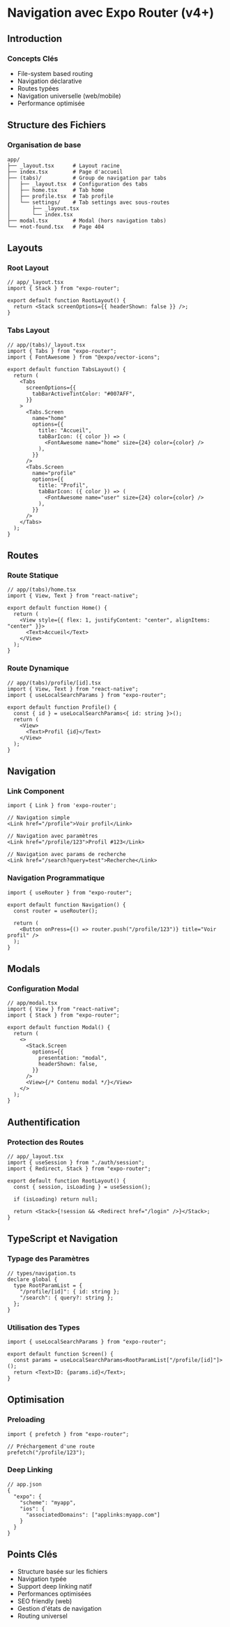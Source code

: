 # Navigation avec Expo Router (v4+)

## Introduction

### Concepts Clés

- File-system based routing
- Navigation déclarative
- Routes typées
- Navigation universelle (web/mobile)
- Performance optimisée

## Structure des Fichiers

### Organisation de base

```
app/
├── _layout.tsx      # Layout racine
├── index.tsx        # Page d'accueil
├── (tabs)/          # Group de navigation par tabs
│   ├── _layout.tsx  # Configuration des tabs
│   ├── home.tsx     # Tab home
│   ├── profile.tsx  # Tab profile
│   └── settings/    # Tab settings avec sous-routes
│       ├── _layout.tsx
│       └── index.tsx
├── modal.tsx        # Modal (hors navigation tabs)
└── +not-found.tsx   # Page 404
```

## Layouts

### Root Layout

```tsx
// app/_layout.tsx
import { Stack } from "expo-router";

export default function RootLayout() {
  return <Stack screenOptions={{ headerShown: false }} />;
}
```

### Tabs Layout

```tsx
// app/(tabs)/_layout.tsx
import { Tabs } from "expo-router";
import { FontAwesome } from "@expo/vector-icons";

export default function TabsLayout() {
  return (
    <Tabs
      screenOptions={{
        tabBarActiveTintColor: "#007AFF",
      }}
    >
      <Tabs.Screen
        name="home"
        options={{
          title: "Accueil",
          tabBarIcon: ({ color }) => (
            <FontAwesome name="home" size={24} color={color} />
          ),
        }}
      />
      <Tabs.Screen
        name="profile"
        options={{
          title: "Profil",
          tabBarIcon: ({ color }) => (
            <FontAwesome name="user" size={24} color={color} />
          ),
        }}
      />
    </Tabs>
  );
}
```

## Routes

### Route Statique

```tsx
// app/(tabs)/home.tsx
import { View, Text } from "react-native";

export default function Home() {
  return (
    <View style={{ flex: 1, justifyContent: "center", alignItems: "center" }}>
      <Text>Accueil</Text>
    </View>
  );
}
```

### Route Dynamique

```tsx
// app/(tabs)/profile/[id].tsx
import { View, Text } from "react-native";
import { useLocalSearchParams } from "expo-router";

export default function Profile() {
  const { id } = useLocalSearchParams<{ id: string }>();
  return (
    <View>
      <Text>Profil {id}</Text>
    </View>
  );
}
```

## Navigation

### Link Component

```tsx
import { Link } from 'expo-router';

// Navigation simple
<Link href="/profile">Voir profil</Link>

// Navigation avec paramètres
<Link href="/profile/123">Profil #123</Link>

// Navigation avec params de recherche
<Link href="/search?query=test">Recherche</Link>
```

### Navigation Programmatique

```tsx
import { useRouter } from "expo-router";

export default function Navigation() {
  const router = useRouter();

  return (
    <Button onPress={() => router.push("/profile/123")} title="Voir profil" />
  );
}
```

## Modals

### Configuration Modal

```tsx
// app/modal.tsx
import { View } from "react-native";
import { Stack } from "expo-router";

export default function Modal() {
  return (
    <>
      <Stack.Screen
        options={{
          presentation: "modal",
          headerShown: false,
        }}
      />
      <View>{/* Contenu modal */}</View>
    </>
  );
}
```

## Authentification

### Protection des Routes

```tsx
// app/_layout.tsx
import { useSession } from "./auth/session";
import { Redirect, Stack } from "expo-router";

export default function RootLayout() {
  const { session, isLoading } = useSession();

  if (isLoading) return null;

  return <Stack>{!session && <Redirect href="/login" />}</Stack>;
}
```

## TypeScript et Navigation

### Typage des Paramètres

```tsx
// types/navigation.ts
declare global {
  type RootParamList = {
    "/profile/[id]": { id: string };
    "/search": { query?: string };
  };
}
```

### Utilisation des Types

```tsx
import { useLocalSearchParams } from "expo-router";

export default function Screen() {
  const params = useLocalSearchParams<RootParamList["/profile/[id]"]>();
  return <Text>ID: {params.id}</Text>;
}
```

## Optimisation

### Preloading

```tsx
import { prefetch } from "expo-router";

// Préchargement d'une route
prefetch("/profile/123");
```

### Deep Linking

```tsx
// app.json
{
  "expo": {
    "scheme": "myapp",
    "ios": {
      "associatedDomains": ["applinks:myapp.com"]
    }
  }
}
```

## Points Clés

- Structure basée sur les fichiers
- Navigation typée
- Support deep linking natif
- Performances optimisées
- SEO friendly (web)
- Gestion d'états de navigation
- Routing universel
